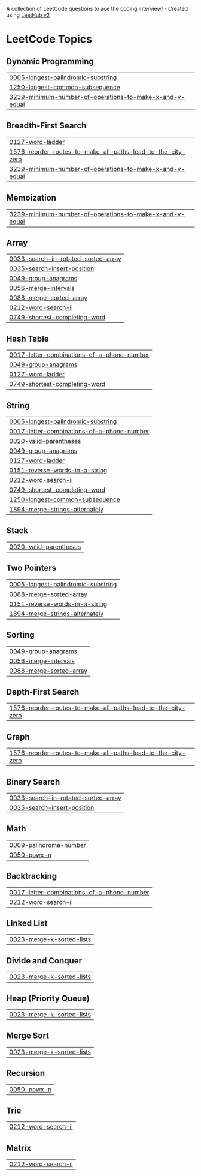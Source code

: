 A collection of LeetCode questions to ace the coding interview! - Created using [LeetHub v2](https://github.com/arunbhardwaj/LeetHub-2.0)
<!---LeetCode Topics Start-->
# LeetCode Topics
## Dynamic Programming
|  |
| ------- |
| [0005-longest-palindromic-substring](https://github.com/macdee661/leetcode/tree/master/0005-longest-palindromic-substring) |
| [1250-longest-common-subsequence](https://github.com/macdee661/leetcode/tree/master/1250-longest-common-subsequence) |
| [3239-minimum-number-of-operations-to-make-x-and-y-equal](https://github.com/macdee661/leetcode/tree/master/3239-minimum-number-of-operations-to-make-x-and-y-equal) |
## Breadth-First Search
|  |
| ------- |
| [0127-word-ladder](https://github.com/macdee661/leetcode/tree/master/0127-word-ladder) |
| [1576-reorder-routes-to-make-all-paths-lead-to-the-city-zero](https://github.com/macdee661/leetcode/tree/master/1576-reorder-routes-to-make-all-paths-lead-to-the-city-zero) |
| [3239-minimum-number-of-operations-to-make-x-and-y-equal](https://github.com/macdee661/leetcode/tree/master/3239-minimum-number-of-operations-to-make-x-and-y-equal) |
## Memoization
|  |
| ------- |
| [3239-minimum-number-of-operations-to-make-x-and-y-equal](https://github.com/macdee661/leetcode/tree/master/3239-minimum-number-of-operations-to-make-x-and-y-equal) |
## Array
|  |
| ------- |
| [0033-search-in-rotated-sorted-array](https://github.com/macdee661/leetcode/tree/master/0033-search-in-rotated-sorted-array) |
| [0035-search-insert-position](https://github.com/macdee661/leetcode/tree/master/0035-search-insert-position) |
| [0049-group-anagrams](https://github.com/macdee661/leetcode/tree/master/0049-group-anagrams) |
| [0056-merge-intervals](https://github.com/macdee661/leetcode/tree/master/0056-merge-intervals) |
| [0088-merge-sorted-array](https://github.com/macdee661/leetcode/tree/master/0088-merge-sorted-array) |
| [0212-word-search-ii](https://github.com/macdee661/leetcode/tree/master/0212-word-search-ii) |
| [0749-shortest-completing-word](https://github.com/macdee661/leetcode/tree/master/0749-shortest-completing-word) |
## Hash Table
|  |
| ------- |
| [0017-letter-combinations-of-a-phone-number](https://github.com/macdee661/leetcode/tree/master/0017-letter-combinations-of-a-phone-number) |
| [0049-group-anagrams](https://github.com/macdee661/leetcode/tree/master/0049-group-anagrams) |
| [0127-word-ladder](https://github.com/macdee661/leetcode/tree/master/0127-word-ladder) |
| [0749-shortest-completing-word](https://github.com/macdee661/leetcode/tree/master/0749-shortest-completing-word) |
## String
|  |
| ------- |
| [0005-longest-palindromic-substring](https://github.com/macdee661/leetcode/tree/master/0005-longest-palindromic-substring) |
| [0017-letter-combinations-of-a-phone-number](https://github.com/macdee661/leetcode/tree/master/0017-letter-combinations-of-a-phone-number) |
| [0020-valid-parentheses](https://github.com/macdee661/leetcode/tree/master/0020-valid-parentheses) |
| [0049-group-anagrams](https://github.com/macdee661/leetcode/tree/master/0049-group-anagrams) |
| [0127-word-ladder](https://github.com/macdee661/leetcode/tree/master/0127-word-ladder) |
| [0151-reverse-words-in-a-string](https://github.com/macdee661/leetcode/tree/master/0151-reverse-words-in-a-string) |
| [0212-word-search-ii](https://github.com/macdee661/leetcode/tree/master/0212-word-search-ii) |
| [0749-shortest-completing-word](https://github.com/macdee661/leetcode/tree/master/0749-shortest-completing-word) |
| [1250-longest-common-subsequence](https://github.com/macdee661/leetcode/tree/master/1250-longest-common-subsequence) |
| [1894-merge-strings-alternately](https://github.com/macdee661/leetcode/tree/master/1894-merge-strings-alternately) |
## Stack
|  |
| ------- |
| [0020-valid-parentheses](https://github.com/macdee661/leetcode/tree/master/0020-valid-parentheses) |
## Two Pointers
|  |
| ------- |
| [0005-longest-palindromic-substring](https://github.com/macdee661/leetcode/tree/master/0005-longest-palindromic-substring) |
| [0088-merge-sorted-array](https://github.com/macdee661/leetcode/tree/master/0088-merge-sorted-array) |
| [0151-reverse-words-in-a-string](https://github.com/macdee661/leetcode/tree/master/0151-reverse-words-in-a-string) |
| [1894-merge-strings-alternately](https://github.com/macdee661/leetcode/tree/master/1894-merge-strings-alternately) |
## Sorting
|  |
| ------- |
| [0049-group-anagrams](https://github.com/macdee661/leetcode/tree/master/0049-group-anagrams) |
| [0056-merge-intervals](https://github.com/macdee661/leetcode/tree/master/0056-merge-intervals) |
| [0088-merge-sorted-array](https://github.com/macdee661/leetcode/tree/master/0088-merge-sorted-array) |
## Depth-First Search
|  |
| ------- |
| [1576-reorder-routes-to-make-all-paths-lead-to-the-city-zero](https://github.com/macdee661/leetcode/tree/master/1576-reorder-routes-to-make-all-paths-lead-to-the-city-zero) |
## Graph
|  |
| ------- |
| [1576-reorder-routes-to-make-all-paths-lead-to-the-city-zero](https://github.com/macdee661/leetcode/tree/master/1576-reorder-routes-to-make-all-paths-lead-to-the-city-zero) |
## Binary Search
|  |
| ------- |
| [0033-search-in-rotated-sorted-array](https://github.com/macdee661/leetcode/tree/master/0033-search-in-rotated-sorted-array) |
| [0035-search-insert-position](https://github.com/macdee661/leetcode/tree/master/0035-search-insert-position) |
## Math
|  |
| ------- |
| [0009-palindrome-number](https://github.com/macdee661/leetcode/tree/master/0009-palindrome-number) |
| [0050-powx-n](https://github.com/macdee661/leetcode/tree/master/0050-powx-n) |
## Backtracking
|  |
| ------- |
| [0017-letter-combinations-of-a-phone-number](https://github.com/macdee661/leetcode/tree/master/0017-letter-combinations-of-a-phone-number) |
| [0212-word-search-ii](https://github.com/macdee661/leetcode/tree/master/0212-word-search-ii) |
## Linked List
|  |
| ------- |
| [0023-merge-k-sorted-lists](https://github.com/macdee661/leetcode/tree/master/0023-merge-k-sorted-lists) |
## Divide and Conquer
|  |
| ------- |
| [0023-merge-k-sorted-lists](https://github.com/macdee661/leetcode/tree/master/0023-merge-k-sorted-lists) |
## Heap (Priority Queue)
|  |
| ------- |
| [0023-merge-k-sorted-lists](https://github.com/macdee661/leetcode/tree/master/0023-merge-k-sorted-lists) |
## Merge Sort
|  |
| ------- |
| [0023-merge-k-sorted-lists](https://github.com/macdee661/leetcode/tree/master/0023-merge-k-sorted-lists) |
## Recursion
|  |
| ------- |
| [0050-powx-n](https://github.com/macdee661/leetcode/tree/master/0050-powx-n) |
## Trie
|  |
| ------- |
| [0212-word-search-ii](https://github.com/macdee661/leetcode/tree/master/0212-word-search-ii) |
## Matrix
|  |
| ------- |
| [0212-word-search-ii](https://github.com/macdee661/leetcode/tree/master/0212-word-search-ii) |
<!---LeetCode Topics End-->